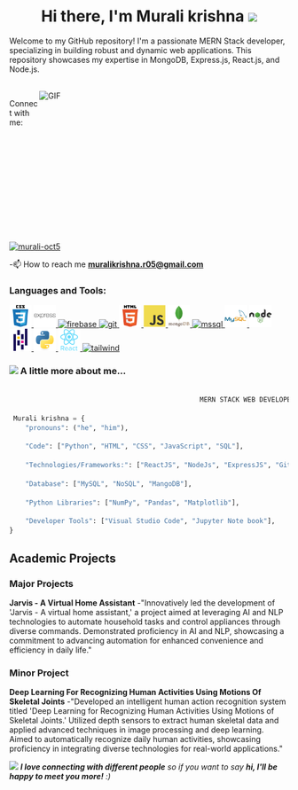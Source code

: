 <!-- Header -->
<div align="center">
   <h1>Hi there, I'm Murali krishna <img src="https://media.giphy.com/media/hvRJCLFzcasrR4ia7z/giphy.gif" width="25px"> </h1>
</div>  

Welcome to my GitHub repository! I'm a passionate MERN Stack developer, specializing in building robust and dynamic web applications. This repository showcases my expertise in MongoDB, Express.js, React.js, and Node.js.

<br />
<img align="right" height="270px" width="450px" alt="GIF" src="https://i.pinimg.com/564x/d2/bd/2f/d2bd2fc7c604b0384f06f3c0d594b087.jpg" />
<p
<h3 align="left">Connect with me:</h3>
<a href="https://linkedin.com/in/murali-oct5/" target="blank"><img align="center" src="https://raw.githubusercontent.com/rahuldkjain/github-profile-readme-generator/master/src/images/icons/Social/linked-in-alt.svg" alt="murali-oct5" height="30" width="40" /></a> 
</p>

-📫 How to reach me **muralikrishna.r05@gmail.com**
 

<p align="left">
</p>

<h3 align="left">Languages and Tools:</h3>
<p align="left"> <a href="https://www.w3schools.com/css/" target="_blank" rel="noreferrer"> <img src="https://raw.githubusercontent.com/devicons/devicon/master/icons/css3/css3-original-wordmark.svg" alt="css3" width="40" height="40"/> </a> <a href="https://expressjs.com" target="_blank" rel="noreferrer"> <img src="https://raw.githubusercontent.com/devicons/devicon/master/icons/express/express-original-wordmark.svg" alt="express" width="40" height="40"/> </a> <a href="https://firebase.google.com/" target="_blank" rel="noreferrer"> <img src="https://www.vectorlogo.zone/logos/firebase/firebase-icon.svg" alt="firebase" width="40" height="40"/> </a> <a href="https://git-scm.com/" target="_blank" rel="noreferrer"> <img src="https://www.vectorlogo.zone/logos/git-scm/git-scm-icon.svg" alt="git" width="40" height="40"/> </a> <a href="https://www.w3.org/html/" target="_blank" rel="noreferrer"> <img src="https://raw.githubusercontent.com/devicons/devicon/master/icons/html5/html5-original-wordmark.svg" alt="html5" width="40" height="40"/> </a> <a href="https://developer.mozilla.org/en-US/docs/Web/JavaScript" target="_blank" rel="noreferrer"> <img src="https://raw.githubusercontent.com/devicons/devicon/master/icons/javascript/javascript-original.svg" alt="javascript" width="40" height="40"/> </a> <a href="https://www.mongodb.com/" target="_blank" rel="noreferrer"> <img src="https://raw.githubusercontent.com/devicons/devicon/master/icons/mongodb/mongodb-original-wordmark.svg" alt="mongodb" width="40" height="40"/> </a> <a href="https://www.microsoft.com/en-us/sql-server" target="_blank" rel="noreferrer"> <img src="https://www.svgrepo.com/show/303229/microsoft-sql-server-logo.svg" alt="mssql" width="40" height="40"/> </a> <a href="https://www.mysql.com/" target="_blank" rel="noreferrer"> <img src="https://raw.githubusercontent.com/devicons/devicon/master/icons/mysql/mysql-original-wordmark.svg" alt="mysql" width="40" height="40"/> </a> <a href="https://nodejs.org" target="_blank" rel="noreferrer"> <img src="https://raw.githubusercontent.com/devicons/devicon/master/icons/nodejs/nodejs-original-wordmark.svg" alt="nodejs" width="40" height="40"/> </a> <a href="https://pandas.pydata.org/" target="_blank" rel="noreferrer"> <img src="https://raw.githubusercontent.com/devicons/devicon/2ae2a900d2f041da66e950e4d48052658d850630/icons/pandas/pandas-original.svg" alt="pandas" width="40" height="40"/> </a> <a href="https://www.python.org" target="_blank" rel="noreferrer"> <img src="https://raw.githubusercontent.com/devicons/devicon/master/icons/python/python-original.svg" alt="python" width="40" height="40"/> </a> <a href="https://reactjs.org/" target="_blank" rel="noreferrer"> <img src="https://raw.githubusercontent.com/devicons/devicon/master/icons/react/react-original-wordmark.svg" alt="react" width="40" height="40"/> </a> <a href="https://tailwindcss.com/" target="_blank" rel="noreferrer"> <img src="https://www.vectorlogo.zone/logos/tailwindcss/tailwindcss-icon.svg" alt="tailwind" width="40" height="40"/> </a> </p>

### <img src="https://media.giphy.com/media/VgCDAzcKvsR6OM0uWg/giphy.gif" width="50"> A little more about me...  

```Python

                                                MERN STACK WEB DEVELOPER

 Murali krishna = {
    "pronouns": ("he", "him"),

    "Code": ["Python", "HTML", "CSS", "JavaScript", "SQL"],

    "Technologies/Frameworks:": ["ReactJS", "NodeJs", "ExpressJS", "Git", "GitHub"],

    "Database": ["MySQL", "NoSQL", "MangoDB"],

    "Python Libraries": ["NumPy", "Pandas", "Matplotlib"],

    "Developer Tools": ["Visual Studio Code", "Jupyter Note book"],
}
```
<!-- Academic Projects -->
## Academic Projects
### Major Projects
**Jarvis - A Virtual Home Assistant**
-"Innovatively led the development of 'Jarvis - A virtual home assistant,' a project aimed at leveraging AI and NLP technologies to automate household tasks and control appliances through diverse commands. Demonstrated proficiency in AI and NLP, showcasing a commitment to advancing automation for enhanced convenience and efficiency in daily life."

### Minor Project
**Deep Learning For Recognizing Human Activities Using Motions Of Skeletal Joints**
-"Developed an intelligent human action recognition system titled 'Deep Learning for Recognizing Human Activities Using Motions of Skeletal Joints.' Utilized depth sensors to extract human skeletal data and applied advanced techniques in image processing and deep learning. Aimed to automatically recognize daily human activities, showcasing proficiency in integrating diverse technologies for real-world applications." 

<img src="https://media.giphy.com/media/LnQjpWaON8nhr21vNW/giphy.gif" width="60"> <em><b>I love connecting with different people</b> so if you want to say <b>hi, I'll be happy to meet you more!</b> :)</em>



